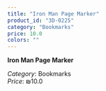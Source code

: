 ```yaml
---
title: "Iron Man Page Marker"
product_id: "3D-0225"
category: "Bookmarks"
price: 10.0
colors: ""
---
```


**Iron Man Page Marker**

*Category*: Bookmarks  
*Price*: ₪10.0

